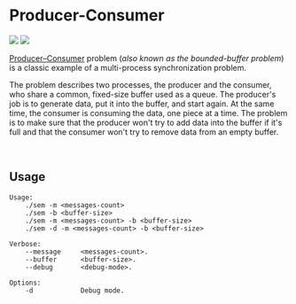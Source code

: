 # Producer-Consumer

<p>
  <img src="https://img.shields.io/pypi/status/Django.svg"/>
  <img src="https://img.shields.io/badge/contributions-welcome-orange.svg"/>
</p>

 

<p><a href="https://en.wikipedia.org/wiki/Producer–consumer_problem">Producer–Consumer</a> problem (<i>also known as the bounded-buffer problem</i>) is a classic example of a multi-process synchronization problem.</p>

<p>The problem describes two processes, the producer and the consumer, who share a common, fixed-size buffer used as a queue. The producer's job is to generate data, put it into the buffer, and start again. At the same time, the consumer is consuming the data, one piece at a time. The problem is to make sure that the producer won't try to add data into the buffer if it's full and that the consumer won't try to remove data from an empty buffer.</p>

</br>

## Usage
```
Usage:
	./sem -m <messages-count>
	./sem -b <buffer-size>
	./sem -m <messages-count> -b <buffer-size>
	./sem -d -m <messages-count> -b <buffer-size>

Verbose:
	--message     <messages-count>.
	--buffer      <buffer-size>.
	--debug       <debug-mode>.

Options:
	-d            Debug mode.
  ```
